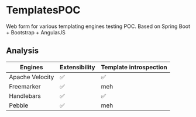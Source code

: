 # TemplatesPOC
Web form for various templating engines testing POC. Based on Spring Boot + Bootstrap + AngularJS

## Analysis

| Engines         | Extensibility | Template introspection |
|-----------------|---------------|------------------------|
| Apache Velocity | ✅             | ✅                      |
| Freemarker      | ✅             | meh                    |
| Handlebars      | ✅             | ✅                      |
| Pebble          | ✅             | meh                    |

